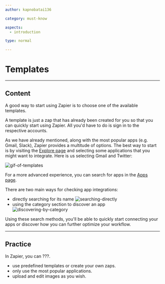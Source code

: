 ```yaml
---
author: kapnobatai136

category: must-know

aspects:
  - introduction

type: normal

---
```


# Templates

---
## Content

A good way to start using Zapier is to choose one of the available templates.

A template is just a zap that has already been created for you so that you can quickly start using Zapier. All you'd have to do is sign in to the respective accounts.

As we have already mentioned, along with the most popular apps (e.g. Gmail, Slack), Zapier provides a multitude of options. The best way to start is by visiting the [Explore page](https://zapier.com/apps/integrations) and selecting some applications that you might want to integrate. Here is us selecting Gmail and Twitter:

![gif-of-templates](#)

For a more advanced experience, you can search for apps in the [Apps page](https://zapier.com/apps).

There are two main ways for checking app integrations:
- directly searching for its name
![searching-directly](https://img.enkipro.com/5fadfa427b44901a352514ee4b6e5f6c.png)
- using the category section to discover an app
![discovering-by-category](https://img.enkipro.com/87c3f9b1b7c3a9c5b3e5488629d38253.png)

Using these search methods, you'll be able to quickly start connecting your apps or discover how you can further optimize your workflow.

---
## Practice

In Zapier, you can ???.

* use predefined templates or create your own zaps.
* only use the most popular applications.
* upload and edit images as you wish.